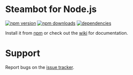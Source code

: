 # Steambot for Node.js
[![npm version](https://img.shields.io/npm/v/nodejs_steambot.svg)](https://npmjs.com/package/nodejs_steambot)
[![npm downloads](https://img.shields.io/npm/dm/nodejs_steambot.svg)](https://npmjs.com/package/nodejs_steambot)
[![dependencies](https://img.shields.io/david/jacobtruman/nodejs_steambot.svg)](https://david-dm.org/jacobtruman/nodejs_steambot)

Install it from [npm](https://www.npmjs.com/package/nodejs_steambot) or check out the [wiki](https://github.com/jacobtruman/nodejs_steambot/wiki) for documentation.

# Support

Report bugs on the [issue tracker](https://github.com/jacobtruman/nodejs_steambot/issues).
